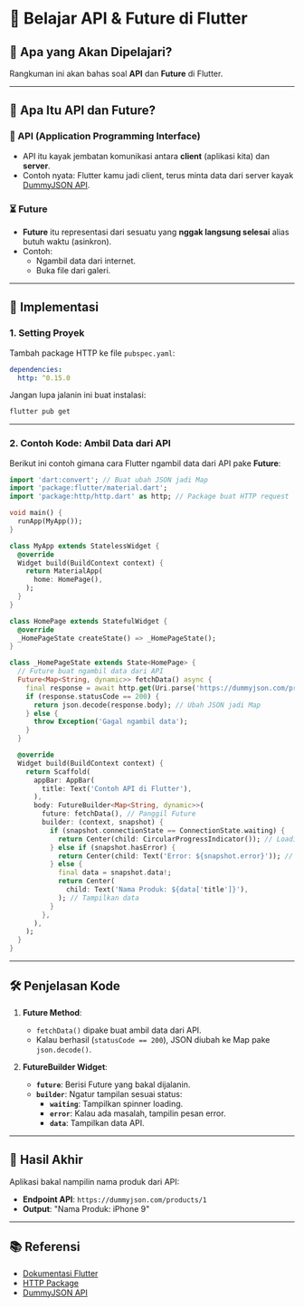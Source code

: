 
# 📱 Belajar API & Future di Flutter

## 🎯 Apa yang Akan Dipelajari?
Rangkuman ini akan bahas soal **API** dan **Future** di Flutter.

---

## 🧠 Apa Itu API dan Future?

### 🔗 API (Application Programming Interface)
- API itu kayak jembatan komunikasi antara **client** (aplikasi kita) dan **server**.
- Contoh nyata: Flutter kamu jadi client, terus minta data dari server kayak [DummyJSON API](https://dummyjson.com/docs).

### ⏳ Future
- **Future** itu representasi dari sesuatu yang **nggak langsung selesai** alias butuh waktu (asinkron).
- Contoh:
  - Ngambil data dari internet.
  - Buka file dari galeri.

---

## 🔧 Implementasi

### 1. **Setting Proyek**
Tambah package HTTP ke file `pubspec.yaml`:
```yaml
dependencies:
  http: ^0.15.0
```

Jangan lupa jalanin ini buat instalasi:
```bash
flutter pub get
```

---

### 2. **Contoh Kode: Ambil Data dari API**
Berikut ini contoh gimana cara Flutter ngambil data dari API pake **Future**:

```dart
import 'dart:convert'; // Buat ubah JSON jadi Map
import 'package:flutter/material.dart';
import 'package:http/http.dart' as http; // Package buat HTTP request

void main() {
  runApp(MyApp());
}

class MyApp extends StatelessWidget {
  @override
  Widget build(BuildContext context) {
    return MaterialApp(
      home: HomePage(),
    );
  }
}

class HomePage extends StatefulWidget {
  @override
  _HomePageState createState() => _HomePageState();
}

class _HomePageState extends State<HomePage> {
  // Future buat ngambil data dari API
  Future<Map<String, dynamic>> fetchData() async {
    final response = await http.get(Uri.parse('https://dummyjson.com/products/1'));
    if (response.statusCode == 200) {
      return json.decode(response.body); // Ubah JSON jadi Map
    } else {
      throw Exception('Gagal ngambil data');
    }
  }

  @override
  Widget build(BuildContext context) {
    return Scaffold(
      appBar: AppBar(
        title: Text('Contoh API di Flutter'),
      ),
      body: FutureBuilder<Map<String, dynamic>>(
        future: fetchData(), // Panggil Future
        builder: (context, snapshot) {
          if (snapshot.connectionState == ConnectionState.waiting) {
            return Center(child: CircularProgressIndicator()); // Loading
          } else if (snapshot.hasError) {
            return Center(child: Text('Error: ${snapshot.error}')); // Error
          } else {
            final data = snapshot.data!;
            return Center(
              child: Text('Nama Produk: ${data['title']}'),
            ); // Tampilkan data
          }
        },
      ),
    );
  }
}
```

---

## 🛠️ Penjelasan Kode

1. **Future Method**:
   - `fetchData()` dipake buat ambil data dari API.
   - Kalau berhasil (`statusCode == 200`), JSON diubah ke Map pake `json.decode()`.

2. **FutureBuilder Widget**:
   - **`future`**: Berisi Future yang bakal dijalanin.
   - **`builder`**: Ngatur tampilan sesuai status:
     - **`waiting`**: Tampilkan spinner loading.
     - **`error`**: Kalau ada masalah, tampilin pesan error.
     - **`data`**: Tampilkan data API.

---

## 🚀 Hasil Akhir
Aplikasi bakal nampilin nama produk dari API:
- **Endpoint API**: `https://dummyjson.com/products/1`
- **Output**: "Nama Produk: iPhone 9"

---

## 📚 Referensi
- [Dokumentasi Flutter](https://flutter.dev/docs)
- [HTTP Package](https://pub.dev/packages/http)
- [DummyJSON API](https://dummyjson.com/docs)
